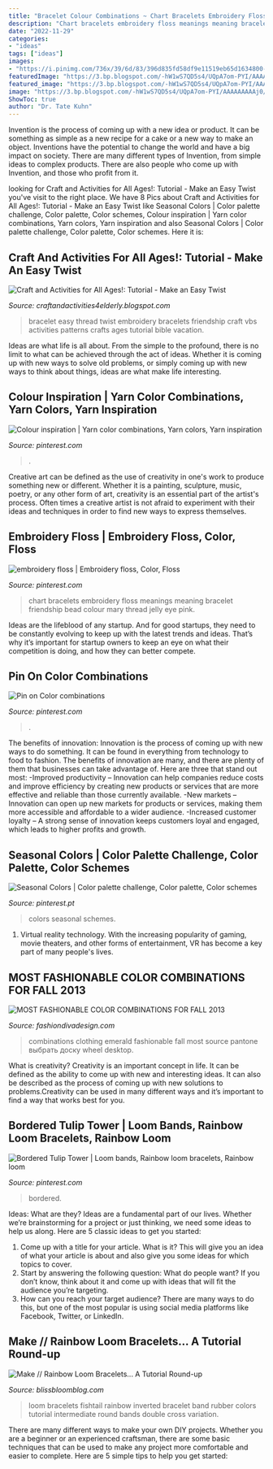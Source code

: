 ```yaml
---
title: "Bracelet Colour Combinations ~ Chart Bracelets Embroidery Floss Meanings Meaning Bracelet Friendship Bead Colour Mary Thread Jelly Eye Pink"
description: "Chart bracelets embroidery floss meanings meaning bracelet friendship bead colour mary thread jelly eye pink"
date: "2022-11-29"
categories:
- "ideas"
tags: ["ideas"]
images:
- "https://i.pinimg.com/736x/39/6d/83/396d835fd58df9e11519eb65d1634800--colour-combinations-knitting-ideas.jpg"
featuredImage: "https://3.bp.blogspot.com/-hW1wS7QD5s4/UQpA7om-PYI/AAAAAAAAAj0/QC45eXhlT-g/s1600/2.jpg"
featured_image: "https://3.bp.blogspot.com/-hW1wS7QD5s4/UQpA7om-PYI/AAAAAAAAAj0/QC45eXhlT-g/s1600/2.jpg"
image: "https://3.bp.blogspot.com/-hW1wS7QD5s4/UQpA7om-PYI/AAAAAAAAAj0/QC45eXhlT-g/s1600/2.jpg"
ShowToc: true
author: "Dr. Tate Kuhn"
---
```



Invention is the process of coming up with a new idea or product. It can be something as simple as a new recipe for a cake or a new way to make an object. Inventions have the potential to change the world and have a big impact on society. There are many different types of Invention, from simple ideas to complex products. There are also people who come up with Invention, and those who profit from it.

	

		
looking for Craft and Activities for All Ages!: Tutorial - Make an Easy Twist you've visit to the right place. We have 8 Pics about Craft and Activities for All Ages!: Tutorial - Make an Easy Twist like Seasonal Colors | Color palette challenge, Color palette, Color schemes, Colour inspiration | Yarn color combinations, Yarn colors, Yarn inspiration and also Seasonal Colors | Color palette challenge, Color palette, Color schemes. Here it is:
		
    
## Craft And Activities For All Ages!: Tutorial - Make An Easy Twist

<img loading=lazy src="https://3.bp.blogspot.com/-hW1wS7QD5s4/UQpA7om-PYI/AAAAAAAAAj0/QC45eXhlT-g/s1600/2.jpg" onerror="this.onerror=null;this.src='https://tse2.mm.bing.net/th?id=OIP.KSoHtHQ5HoRXZn5OyTs-0AHaGY&amp;pid=15.1';" alt="Craft and Activities for All Ages!: Tutorial - Make an Easy Twist">

_Source: craftandactivities4elderly.blogspot.com_

>bracelet easy thread twist embroidery bracelets friendship craft vbs activities patterns crafts ages tutorial bible vacation. 

	

Ideas are what life is all about. From the simple to the profound, there is no limit to what can be achieved through the act of ideas. Whether it is coming up with new ways to solve old problems, or simply coming up with new ways to think about things, ideas are what make life interesting.

    
## Colour Inspiration | Yarn Color Combinations, Yarn Colors, Yarn Inspiration

<img loading=lazy src="https://i.pinimg.com/736x/39/6d/83/396d835fd58df9e11519eb65d1634800--colour-combinations-knitting-ideas.jpg" onerror="this.onerror=null;this.src='https://tse1.mm.bing.net/th?id=OIP.4yJd2vlGSSI3c8Bko04k0QHaHa&amp;pid=15.1';" alt="Colour inspiration | Yarn color combinations, Yarn colors, Yarn inspiration">

_Source: pinterest.com_

>. 

	

Creative art can be defined as the use of creativity in one's work to produce something new or different. Whether it is a painting, sculpture, music, poetry, or any other form of art, creativity is an essential part of the artist's process. Often times a creative artist is not afraid to experiment with their ideas and techniques in order to find new ways to express themselves.

    
## Embroidery Floss | Embroidery Floss, Color, Floss

<img loading=lazy src="https://i.pinimg.com/originals/0a/5c/cc/0a5ccc92fbd0c62899ce207484d466ea.jpg" onerror="this.onerror=null;this.src='https://tse1.mm.bing.net/th?id=OIP.5PjzCymYwEOSYBVuIcYntgHaFr&amp;pid=15.1';" alt="embroidery floss | Embroidery floss, Color, Floss">

_Source: pinterest.com_

>chart bracelets embroidery floss meanings meaning bracelet friendship bead colour mary thread jelly eye pink. 

	

Ideas are the lifeblood of any startup. And for good startups, they need to be constantly evolving to keep up with the latest trends and ideas. That’s why it’s important for startup owners to keep an eye on what their competition is doing, and how they can better compete.

    
## Pin On Color Combinations

<img loading=lazy src="https://i.pinimg.com/736x/e0/d5/f9/e0d5f93be242ba4d551b43d53396f1d2.jpg" onerror="this.onerror=null;this.src='https://tse4.mm.bing.net/th?id=OIP.et92RISQVbP0O-wZ4Fm1yAHaHa&amp;pid=15.1';" alt="Pin on Color combinations">

_Source: pinterest.com_

>. 

	

The benefits of innovation:
Innovation is the process of coming up with new ways to do something. It can be found in everything from technology to food to fashion. The benefits of innovation are many, and there are plenty of them that businesses can take advantage of. Here are three that stand out most: 
-Improved productivity – Innovation can help companies reduce costs and improve efficiency by creating new products or services that are more effective and reliable than those currently available.
-New markets – Innovation can open up new markets for products or services, making them more accessible and affordable to a wider audience.
-Increased customer loyalty – A strong sense of innovation keeps customers loyal and engaged, which leads to higher profits and growth.

    
## Seasonal Colors | Color Palette Challenge, Color Palette, Color Schemes

<img loading=lazy src="https://i.pinimg.com/736x/99/bb/f0/99bbf039cac3e868e39f254c2033f722.jpg" onerror="this.onerror=null;this.src='https://tse4.mm.bing.net/th?id=OIP.vgHl_UpbheMUKI3kvj20egHaGw&amp;pid=15.1';" alt="Seasonal Colors | Color palette challenge, Color palette, Color schemes">

_Source: pinterest.pt_

>colors seasonal schemes. 

	

1. Virtual reality technology. With the increasing popularity of gaming, movie theaters, and other forms of entertainment, VR has become a key part of many people's lives.

    
## MOST FASHIONABLE COLOR COMBINATIONS FOR FALL 2013

<img loading=lazy src="http://www.fashiondivadesign.com/wp-content/uploads/2013/08/Desktop-001.jpg" onerror="this.onerror=null;this.src='https://tse3.mm.bing.net/th?id=OIP.JIEMO5_NUz5zQL9e7cXjdwHaL2&amp;pid=15.1';" alt="MOST FASHIONABLE COLOR COMBINATIONS FOR FALL 2013">

_Source: fashiondivadesign.com_

>combinations clothing emerald fashionable fall most source pantone выбрать доску wheel desktop. 

	

What is creativity?
Creativity is an important concept in life. It can be defined as the ability to come up with new and interesting ideas. It can also be described as the process of coming up with new solutions to problems.Creativity can be used in many different ways and it’s important to find a way that works best for you.

    
## Bordered Tulip Tower | Loom Bands, Rainbow Loom Bracelets, Rainbow Loom

<img loading=lazy src="https://i.pinimg.com/originals/6e/c1/f6/6ec1f615d7c32b5928a6e482134afdef.jpg" onerror="this.onerror=null;this.src='https://tse2.mm.bing.net/th?id=OIP.BDk-VSDnUv3jADdQGOPLXgHaPe&amp;pid=15.1';" alt="Bordered Tulip Tower | Loom bands, Rainbow loom bracelets, Rainbow loom">

_Source: pinterest.com_

>bordered. 

	

Ideas: What are they?
Ideas are a fundamental part of our lives. Whether we’re brainstorming for a project or just thinking, we need some ideas to help us along. Here are 5 classic ideas to get you started:
1. Come up with a title for your article. What is it? This will give you an idea of what your article is about and also give you some ideas for which topics to cover.
2. Start by answering the following question: What do people want? If you don’t know, think about it and come up with ideas that will fit the audience you’re targeting. 
3. How can you reach your target audience? There are many ways to do this, but one of the most popular is using social media platforms like Facebook, Twitter, or LinkedIn.

    
## Make // Rainbow Loom Bracelets... A Tutorial Round-up

<img loading=lazy src="http://4.bp.blogspot.com/-4XKKJ7Qp0Fk/Us24jFoMBQI/AAAAAAAAQG8/kQr2IhoQppQ/s1600/rubber+band+bracelets+-+inverted+fishtail.jpg" onerror="this.onerror=null;this.src='https://tse3.mm.bing.net/th?id=OIP.CWSpFqyT4Mw_Rhu6cJ1upQHaHa&amp;pid=15.1';" alt="Make // Rainbow Loom Bracelets... A Tutorial Round-up">

_Source: blissbloomblog.com_

>loom bracelets fishtail rainbow inverted bracelet band rubber colors tutorial intermediate round bands double cross variation. 

	

There are many different ways to make your own DIY projects. Whether you are a beginner or an experienced craftsman, there are some basic techniques that can be used to make any project more comfortable and easier to complete. Here are 5 simple tips to help you get started:

